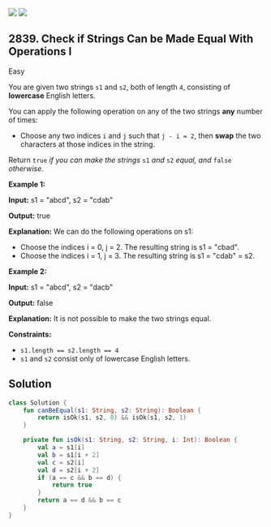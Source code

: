 [![](https://img.shields.io/github/stars/javadev/LeetCode-in-Kotlin?label=Stars&style=flat-square)](https://github.com/javadev/LeetCode-in-Kotlin)
[![](https://img.shields.io/github/forks/javadev/LeetCode-in-Kotlin?label=Fork%20me%20on%20GitHub%20&style=flat-square)](https://github.com/javadev/LeetCode-in-Kotlin/fork)

## 2839\. Check if Strings Can be Made Equal With Operations I

Easy

You are given two strings `s1` and `s2`, both of length `4`, consisting of **lowercase** English letters.

You can apply the following operation on any of the two strings **any** number of times:

*   Choose any two indices `i` and `j` such that `j - i = 2`, then **swap** the two characters at those indices in the string.

Return `true` _if you can make the strings_ `s1` _and_ `s2` _equal, and_ `false` _otherwise_.

**Example 1:**

**Input:** s1 = "abcd", s2 = "cdab"

**Output:** true

**Explanation:** We can do the following operations on s1: 
- Choose the indices i = 0, j = 2. The resulting string is s1 = "cbad". 
- Choose the indices i = 1, j = 3. The resulting string is s1 = "cdab" = s2.

**Example 2:**

**Input:** s1 = "abcd", s2 = "dacb"

**Output:** false

**Explanation:** It is not possible to make the two strings equal.

**Constraints:**

*   `s1.length == s2.length == 4`
*   `s1` and `s2` consist only of lowercase English letters.

## Solution

```kotlin
class Solution {
    fun canBeEqual(s1: String, s2: String): Boolean {
        return isOk(s1, s2, 0) && isOk(s1, s2, 1)
    }

    private fun isOk(s1: String, s2: String, i: Int): Boolean {
        val a = s1[i]
        val b = s1[i + 2]
        val c = s2[i]
        val d = s2[i + 2]
        if (a == c && b == d) {
            return true
        }
        return a == d && b == c
    }
}
```
